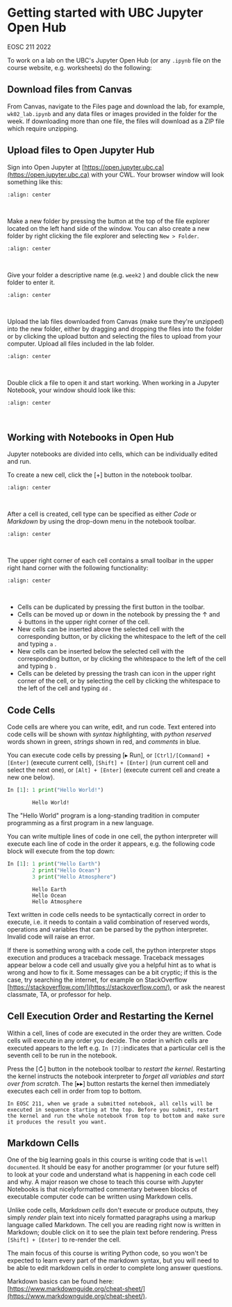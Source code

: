 # Getting started with UBC Jupyter Open Hub

EOSC 211 2022

To work on a lab on the UBC's Jupyter Open Hub (or any `.ipynb` file on the course website, e.g. worksheets) do the following:

## Download files from Canvas

From Canvas, navigate to the Files page and download the lab, for example, `wk02_lab.ipynb` and any data files or images provided in the folder for the week. If downloading more than one file, the files will download as a ZIP file which require unzipping.

## Upload files to Open Jupyter Hub

Sign into Open Jupyter at [https://open.jupyter.ubc.ca](https://open.jupyter.ubc.ca) with your CWL. Your browser window will look something like this:

```{image} images/jupyter-open-qs-fig1.png
:align: center
```

<BR>

Make a new folder by pressing the button at the top of the file explorer located on the left hand side of the window. You can also create a new folder by right clicking the file explorer and selecting `New > Folder`.

```{image} images/jupyter-open-qs-fig2.png
:align: center
```

<BR>

Give your folder a descriptive name (e.g. `week2` ) and double click the new folder to enter it.

```{image} images/jupyter-open-qs-fig3.png
:align: center
```

<BR>

Upload the lab files downloaded from Canvas (make sure they're unzipped) into the new folder, either by dragging and dropping the files into the folder or by clicking the upload button and selecting the files to upload from your computer. Upload all files included in the lab folder.

```{image} images/jupyter-open-qs-fig4.png
:align: center
```

<BR>

Double click a file to open it and start working. When working in a Jupyter Notebook, your window should look like this:

```{image} images/jupyter-open-qs-fig5.png
:align: center
```

<BR>

## Working with Notebooks in Open Hub

Jupyter notebooks are divided into cells, which can be individually edited and run.

To create a new cell, click the [+] button in the notebook toolbar.

```{image} images/jupyter-open-qs-fig6.png
:align: center
```

<BR>

After a cell is created, cell type can be specified as either _Code_ or _Markdown_ by using the drop-down menu in the notebook toolbar.

```{image} images/jupyter-open-qs-fig7.png
:align: center
```

<BR>

The upper right corner of each cell contains a small toolbar in the upper right hand corner with the following functionality:

```{image} images/jupyter-open-qs-fig8.png
:align: center
```

<BR>

* Cells can be duplicated by pressing the first button in the toolbar.
* Cells can be moved up or down in the notebook by pressing the ↑ and ↓ buttons in the upper right corner of the cell.
* New cells can be inserted above the selected cell with the corresponding button, or by clicking the whitespace to the left of the cell and typing `a` .
* New cells can be inserted below the selected cell with the corresponding button, or by clicking the whitespace to the left of the cell and typing `b` .
* Cells can be deleted by pressing the trash can icon in the upper right corner of the cell, or by selecting the cell by clicking the whitespace to the left of the cell and typing `dd` .

## Code Cells

Code cells are where you can write, edit, and run code. Text entered into code cells will be shown with _syntax highlighting_, with _python reserved_ words shown in green, _strings_ shown in red, and _comments_ in blue.

You can execute code cells by pressing [▸ Run], or `[Ctrl]/[Command] + [Enter]` (execute current cell), `[Shift] + [Enter]` (run current cell and select the next one), or `[Alt] + [Enter]` (execute current cell and create a new one below).

```python
In [1]: 1 print("Hello World!")
```

```textd
        Hello World!
```

The "Hello World" program is a long-standing tradition in computer programming as a first program in a new language.

You can write multiple lines of code in one cell, the python interpreter will execute each line of code in the order it appears, e.g. the following code block will execute from the top down:

```python
In [1]: 1 print("Hello Earth")
        2 print("Hello Ocean")
        3 print("Hello Atmosphere")
```

```text
        Hello Earth
        Hello Ocean
        Hello Atmosphere
```

Text written in code cells needs to be syntactically correct in order to execute, i.e. it needs to contain a valid combination of reserved words, operations and variables that can be parsed by the python interpreter. Invalid code will raise an error.

If there is something wrong with a code cell, the python interpreter stops execution and produces a traceback message. Traceback messages appear below a code cell and usually give you a helpful hint as to what is wrong and how to fix it. Some messages can be a bit cryptic; if this is the case, try searching the internet, for example on StackOverflow [https://stackoverflow.com/](https://stackoverflow.com/), or ask the nearest classmate, TA, or professor for help.

## Cell Execution Order and Restarting the Kernel

Within a cell, lines of code are executed in the order they are written. Code cells will execute in any order you decide. The order in which cells are executed appears to the left e.g. `In [7]:`indicates that a particular cell is the seventh cell to be run in the notebook.

Press the [↻] button in the notebook toolbar to _restart the kernel_. Restarting the kernel instructs the notebook interpreter to _forget all variables and start over from scratch_. The [▸▸] button restarts the kernel then immediately executes each cell in order from top to bottom.

```{important}
In EOSC 211, when we grade a submitted notebook, all cells will be executed in sequence starting at the top. Before you submit, restart the kernel and run the whole notebook from top to bottom and make sure it produces the result you want.
```

## Markdown Cells

One of the big learning goals in this course is writing code that is `well documented`. It should be easy for another programmer (or your future self) to look at your code and understand what is happening in each code cell and why. A major reason we chose to teach this course with Jupyter Notebooks is that nicelyformatted commentary between blocks of executable computer code can be written using Markdown cells.

Unlike code cells, _Markdown cells_ don't execute or produce outputs, they simply _render_ plain text into nicely formatted paragraphs using a markup language called Markdown. The cell you are reading right now is written in Markdown; double click on it to see the plain text before rendering. Press `[Shift] + [Enter]` to re-render the cell.

The main focus of this course is writing Python code, so you won't be expected to learn every part of the markdown syntax, but you will need to be able to edit markdown cells in order to complete long answer questions.

Markdown basics can be found here: [https://www.markdownguide.org/cheat-sheet/](https://www.markdownguide.org/cheat-sheet/).
